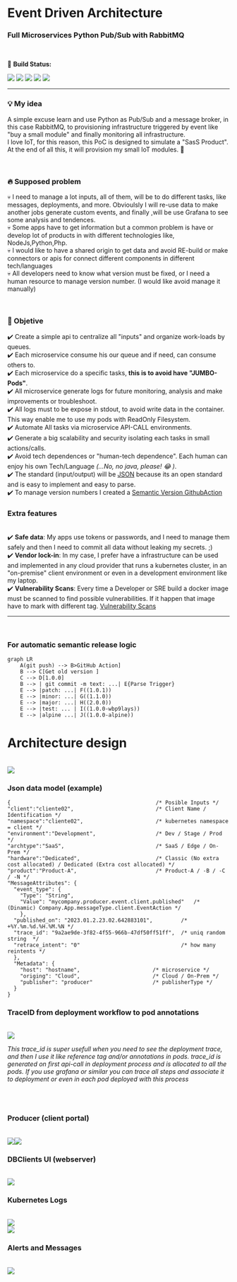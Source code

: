 # Event Driven Architecture
### Full Microservices Python Pub/Sub with RabbitMQ

<br>

:rocket:  <b> Build Status:
<p></b>

![](https://github.com/jpradoar/event-driven-infrastructure/actions/workflows/producer-ci.yaml/badge.svg) 
![](https://github.com/jpradoar/event-driven-infrastructure/actions/workflows/consumer-ci.yaml/badge.svg)
![](https://github.com/jpradoar/event-driven-infrastructure/actions/workflows/dbwriter-ci.yaml/badge.svg) 
![](https://github.com/jpradoar/event-driven-infrastructure/actions/workflows/webserver-ci.yaml/badge.svg) 
![](https://github.com/jpradoar/event-driven-infrastructure/actions/workflows/k8s-event-exporter-ci.yaml/badge.svg) 
</p>
<hr>


### :bulb: My idea
A simple excuse learn and use Python as Pub/Sub and a message broker, in this case RabbitMQ,  to provisioning infrastructure triggered by event like "buy a small module" and finally monitoring all infrastructure. <br>
I love IoT, for this reason, this PoC is designed to simulate a  "SasS Product". <br>
At the end of all this, it will provision my small IoT modules. :space_invader: <br>

<br>

### :fire: Supposed problem
💀 I need to manage a lot inputs, all of them, will be to do different tasks, like messages, deployments, and more.  Obvioulsly I will re-use data to make another jobs generate custom events, and finally ,will be use Grafana to see some analysis and tendences.
<br>💀 Some apps have to get information but a common problem is have or develop lot of products in with different technologies like,  NodeJs,Python,Php.
<br>💀 I would like to have a shared origin to get data and avoid RE-build or make connectors or apis for connect different components in different tech/languages
<br>💀 All developers need to know what version must be fixed, or I need a human resource to manage version number.  (I would like avoid manage it manually)

<br>

### :checkered_flag: Objetive
:heavy_check_mark: Create a simple api to centralize all "inputs" and organize work-loads by queues. 
<br>:heavy_check_mark: Each microservice consume his our queue and if need, can consume others to. 
<br>:heavy_check_mark: Each microservice do a specific tasks, <b>this is to avoid have "JUMBO-Pods"</b>.
<br>:heavy_check_mark: All microservice generate logs for future monitoring, analysis and make improvements or troubleshoot.
<br>:heavy_check_mark: All logs must to be expose in stdout, to avoid write data in the container. This way enable me to use my pods with ReadOnly Filesystem.
<br>:heavy_check_mark: Automate All tasks via microservice API-CALL environments.
<br>:heavy_check_mark: Generate a big scalability and security isolating each tasks in small actions/calls.
<br>:heavy_check_mark: Avoid tech dependences or "human-tech dependence". Each human can enjoy his own Tech/Language  *(...No, no java, please!  :joy: )*.
<br>:heavy_check_mark: The standard (input/output) will be  [JSON](https://www.json.org/json-en.html) because its an open standard and is easy to implement and easy to parse.
<br>:heavy_check_mark: To manage version numbers I created a [Semantic Version GithubAction](https://github.com/marketplace/actions/genericsemanticversion)  


### Extra features 
<br>:heavy_check_mark: <b>Safe data</b>:  My apps use tokens or passwords, and I need to manage them safely and then I need to commit all data without leaking my secrets.   ;) 
<br>:heavy_check_mark: <b>Vendor lock-in</b>: In my case, I prefer have a infrastructure can be used and implemented in any cloud provider that runs a kubernetes cluster, in an "on-premise" client environment or even in a development environment like my laptop.
<br>:heavy_check_mark: <b>Vulnerability Scans</b>: Every time a Developer or SRE build a docker image must be scanned to find possible vulnerabilities. If it happen that image have to mark with different tag. [Vulnerability Scans](vuln_scans/) 
<br><hr><br>



### For automatic semantic release logic
```mermaid
graph LR
    A(git push) --> B>GitHub Action]
    B --> C[Get old version ]
    C --> D[1.0.0]
    B --> | git commit -m text: ...| E{Parse Trigger}
    E --> |patch: ...| F((1.0.1))
    E --> |minor: ...| G((1.1.0))
    E --> |major: ...| H((2.0.0))
    E --> |test: ... | I((1.0.0-wbp9lays))
    E --> |alpine ...| J((1.0.0-alpine))

```


# Architecture design
<br>
<img src="img/event-driven-architecture.jpg">

<br>

### Json data model (example)
    {                                              /* Posible Inputs */ 
    "client":"cliente02",                          /* Client Name / Identification */ 
    "namespace":"cliente02",                       /* kubernetes namespace = client */
    "environment":"Development",                   /* Dev / Stage / Prod */
    "archtype":"SaaS",                             /* SaaS / Edge / On-Prem */
    "hardware":"Dedicated",                        /* Classic (No extra cost allocated) / Dedicated (Extra cost allocated) */
    "product":"Product-A",                         /* Product-A / -B / -C / -N */ 
    "MessageAttributes": { 
      "event_type": { 
        "Type": "String",     
        "Value": "mycompany.producer.event.client.published"   /* (Dinamic) Company.App.messageType.client.EventAction */
        }, 
      "published_on": "2023.01.2.23.02.642883101",         /* +%Y.%m.%d.%H.%M.%N */ 
      "trace_id": "9a2ae9de-3f82-4f55-966b-47df50ff51ff",  /* uniq random string  */
      "retrace_intent": "0"                                /* how many reintents */
      }, 
      "Metadata": { 
        "host": "hostname",                       /* microservice */
        "origing": "Cloud",                       /* Cloud / On-Prem */
        "publisher": "producer"                   /* publisherType */
      } 
    } 

### TraceID from deployment workflow to pod annotations
<br>
<img src="img/client-pod-trace_id.png"> 

_This trace_id is super usefull when you need to see the deployment trace, and then I use it like reference tag and/or annotations in pods.
trace_id is generated on first api-call in deployment process and is allocated to all the pods. If you use grafana or similar you can trace all steps and associate it to deployment or even in each pod deployed with this process_


<br><br>

### Producer (client portal)
<br>
<img src="img/producer.png"><img src="img/producer-2.png">
<br>

### DBClients UI (webserver)
<br>
<img src="img/webserver.png">
<br>

### Kubernetes Logs
<br>
<img src="img/consumer-logs.png">
<br>
<img src="img/full-log.png">
<br>

### Alerts and Messages
<br>
<img src="img/slack-build-msg.png">
<br>



